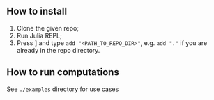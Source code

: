 ## How to install

1) Clone the given repo;
2) Run Julia REPL;
3) Press ] and type `add "<PATH_TO_REPO_DIR>"`, e.g. `add "."` if you are already in the repo directory.

## How to run computations

See `./examples` directory for use cases